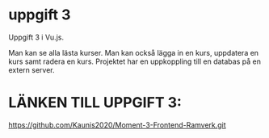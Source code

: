 # uppgift 3

Uppgift 3 i Vu.js. 

Man kan se alla lästa kurser. 
Man kan också lägga in en kurs, uppdatera en kurs samt radera en kurs. 
Projektet har en uppkoppling till en databas på en extern server.

# LÄNKEN TILL UPPGIFT 3:

https://github.com/Kaunis2020/Moment-3-Frontend-Ramverk.git
